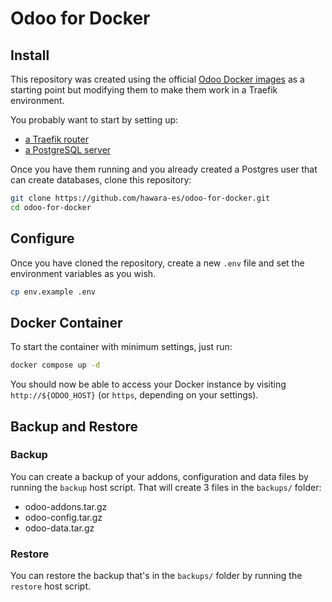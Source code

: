 # Odoo for Docker

## Install

This repository was created using the official [Odoo Docker images](https://github.com/odoo/docker) as a starting point but modifying them to make them work in a Traefik environment.

You probably want to start by setting up:

- [a Traefik router](https://github.com/hawara-es/traefik-for-docker)
- [a PostgreSQL server](https://github.com/hawara-es/postgresql-for-docker)

Once you have them running and you already created a Postgres user that can create databases, clone this repository:

```bash
git clone https://github.com/hawara-es/odoo-for-docker.git
cd odoo-for-docker
```

## Configure

Once you have cloned the repository, create a new `.env` file and set the environment variables as you wish.

```bash
cp env.example .env
```

## Docker Container

To start the container with minimum settings, just run:

```bash
docker compose up -d
```

You should now be able to access your Docker instance by visiting `http://${ODOO_HOST}` (or `https`, depending on your settings).

## Backup and Restore

### Backup

You can create a backup of your addons, configuration and data files by running the `backup` host script. That will create 3 files in the `backups/` folder:

- odoo-addons.tar.gz
- odoo-config.tar.gz
- odoo-data.tar.gz

### Restore

You can restore the backup that's in the `backups/` folder by running the `restore` host script.
